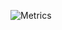![Metrics](https://metrics.lecoq.io/sunny775?template=classic&base.indepth=true&base.hireable=true&repositories.batch=300&repositories.forks=true&users.ignored=&isocalendar=1&languages=1&lines=1&topics=1&followup=1&calendar=1&achievements=1&base=header%2C%20activity%2C%20community%2C%20repositories%2C%20metadata&base.indepth=true&base.hireable=true&base.skip=false&isocalendar=false&isocalendar.duration=full-year&languages=false&languages.limit=8&languages.threshold=0%25&languages.other=false&languages.colors=github&languages.sections=most-used&languages.indepth=true&languages.analysis.timeout=15&languages.analysis.timeout.repositories=7.5&languages.categories=markup%2C%20programming&languages.recent.categories=markup%2C%20programming&languages.recent.load=300&languages.recent.days=14&lines=false&lines.sections=base&lines.repositories.limit=4&lines.history.limit=6&lines.delay=0&topics=false&topics.mode=starred&topics.sort=stars&topics.limit=15&followup=false&followup.sections=repositories&followup.indepth=true&followup.archived=true&calendar=false&calendar.limit=4&achievements=false&achievements.threshold=C&achievements.secrets=true&achievements.display=detailed&achievements.limit=0&config.timezone=Africa%2FLagos&config.twemoji=true&config.octicon=true&config.display=columns)
